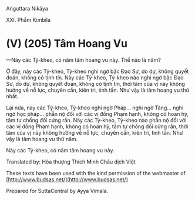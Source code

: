 Aṅguttara Nikāya

XXI. Phẩm Kimbila

# (V) (205) Tâm Hoang Vu

—Này các Tỷ-kheo, có năm tâm hoang vu này. Thế nào là năm?

Ở đây, này các Tỷ-kheo, Tỷ-kheo nghi ngờ bậc Ðạo Sư, do dự, không quyết đoán, không có tịnh tín. Này các Tỷ-kheo, Tỷ-kheo nào nghi ngờ bậc Ðạo Sư, do dự, không quyết đoán, không có tịnh tín, thời tâm của vị này không hướng về nỗ lực, chuyên cần, kiên trì, tinh tấn. Như vậy là tâm hoang vu thứ nhất.

Lại nữa, này các Tỷ-kheo, Tỷ-kheo nghi ngờ Pháp... nghi ngờ Tăng... nghi ngờ học pháp... phẫn nộ đối với các vị đồng Phạm hạnh, không có hoan hỷ, tâm tư chống đối cứng rắn. Này các Tỷ-kheo, Tỷ-kheo nào phẫn nộ đối với các vị đồng Phạm hạnh, không có hoan hỷ, tâm tư chống đối cứng rắn, thời tâm của vị này không hướng về nỗ lực, chuyên cần, kiên trì, tinh tấn. Như vậy là tâm hoang vu thứ năm.

Này các Tỷ-kheo, có năm tâm hoang vu này.

Translated by: Hòa thượng Thích Minh Châu dịch Việt

These texts have been used with the kind permission of the webmaster of [http://www.budsas.net/](http://www.budsas.net/)

Prepared for SuttaCentral by Ayya Vimala.